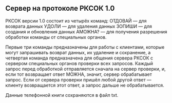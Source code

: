 ## **Сервер на протоколе РКСОК 1.0**

РКСОК версии 1.0 состоит из четырёх команд:
ОТДОВАЙ — для возврата данных
УДОЛИ — для удаления данных
ЗОПИШИ — для создания и обновления данных
АМОЖНА? — для получения разрешения обработки команды от специальных органов.

Первые три команды предназначены для работы с клиентами, которые могут запрашивать возврат данных, их удаление и сохранение, а четвертая команда предназначена для общения сервера РКСОК с сервером специальных органов проверки всех запросов. Каждый запрос перед обработкой отправляется сначала на сервер проверки, и, если тот возвращает ответ МОЖНА, значит, сервер обрабатывает запрос. Если от сервера проверки пришёл любой другой ответ — клиенту возвращается этот ответ, а запрос дальше не обрабатывается.

Данные телефонной книги сохраняются в файл txt.





